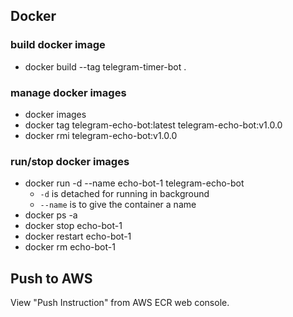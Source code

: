 ## Docker
### build docker image
* docker build --tag telegram-timer-bot .

### manage docker images
* docker images
* docker tag telegram-echo-bot:latest telegram-echo-bot:v1.0.0
* docker rmi telegram-echo-bot:v1.0.0

### run/stop docker images
* docker run -d --name echo-bot-1 telegram-echo-bot
    * `-d` is detached for running in background
    * `--name` is to give the container a name
* docker ps -a
* docker stop echo-bot-1
* docker restart echo-bot-1
* docker rm echo-bot-1

## Push to AWS
View "Push Instruction" from AWS ECR web console.